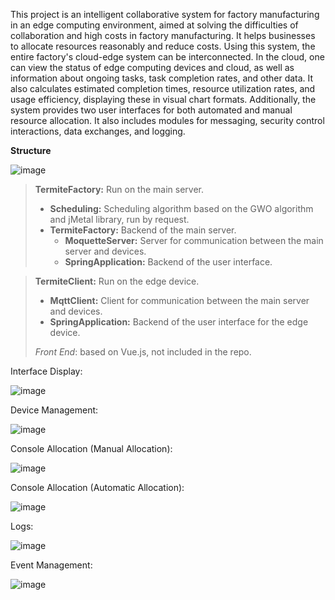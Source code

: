 This project is an intelligent collaborative system for factory manufacturing in an edge computing environment, aimed at solving the difficulties of collaboration and high costs in factory manufacturing. It helps businesses to allocate resources reasonably and reduce costs. Using this system, the entire factory's cloud-edge system can be interconnected. In the cloud, one can view the status of edge computing devices and cloud, as well as information about ongoing tasks, task completion rates, and other data. It also calculates estimated completion times, resource utilization rates, and usage efficiency, displaying these in visual chart formats. Additionally, the system provides two user interfaces for both automated and manual resource allocation. It also includes modules for messaging, security control interactions, data exchanges, and logging.

**Structure**

![image](https://github.com/ToroshiBenitobi/TermiteFactory/assets/82752385/58502dca-3243-4779-b807-b73a8ea91ea5)

> **TermiteFactory:** Run on the main server.
> - **Scheduling:** Scheduling algorithm based on the GWO algorithm and jMetal library, run by request.
> - **TermiteFactory:** Backend of the main server.
>   - **MoquetteServer:** Server for communication between the main server and devices.
>   - **SpringApplication:** Backend of the user interface.

> **TermiteClient:** Run on the edge device.
> - **MqttClient:** Client for communication between the main server and devices.
> - **SpringApplication:** Backend of the user interface for the edge device.
>
> *Front End*: based on Vue.js, not included in the repo.


Interface Display:

![image](https://github.com/ToroshiBenitobi/TermiteFactory/assets/82752385/8427474a-9a37-44ac-963b-9369d8ee2cc0)

Device Management:

![image](https://github.com/ToroshiBenitobi/TermiteFactory/assets/82752385/7839e5db-a0cb-4eac-847e-f40c6200434d)

Console Allocation (Manual Allocation):

![image](https://github.com/ToroshiBenitobi/TermiteFactory/assets/82752385/46e83cd3-92f2-4e5f-b2a5-28751b828dc3)

Console Allocation (Automatic Allocation):

![image](https://github.com/ToroshiBenitobi/TermiteFactory/assets/82752385/01669d99-c5d2-4e84-bc2e-ad971a32181a)

Logs:

![image](https://github.com/ToroshiBenitobi/TermiteFactory/assets/82752385/8473739a-ecdf-401d-aeac-785ace365087)

Event Management:

![image](https://github.com/ToroshiBenitobi/TermiteFactory/assets/82752385/578af556-669b-409d-a914-26205efb0727)

